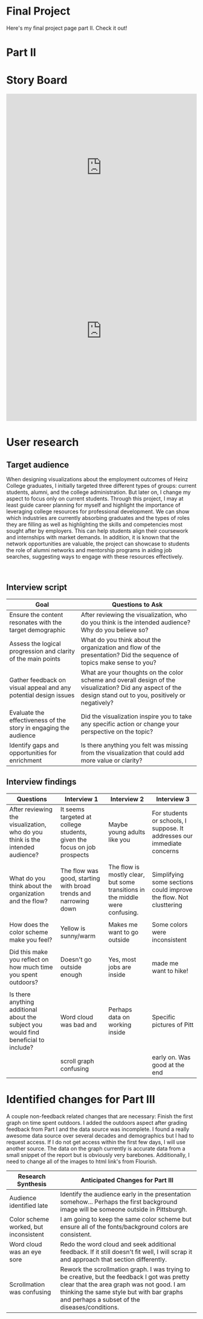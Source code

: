 # Final Project

Here's my final project page part II. Check it out!

# Part II
# Story Board

<iframe title="Employment Levels by Industry" aria-label="Interactive line chart" id="datawrapper-chart-cAFxt" src="https://datawrapper.dwcdn.net/cAFxt/1/" scrolling="no" frameborder="0" style="width: 0; min-width: 100% !important; border: none;" height="387" data-external="1"></iframe><script type="text/javascript">!function(){"use strict";window.addEventListener("message",(function(a){if(void 0!==a.data["datawrapper-height"]){var e=document.querySelectorAll("iframe");for(var t in a.data["datawrapper-height"])for(var r=0;r<e.length;r++)if(e[r].contentWindow===a.source){var i=a.data["datawrapper-height"][t]+"px";e[r].style.height=i}}}))}();
</script>

<iframe title="Unemployment rates for persons 25 years and older by educational attainment" aria-label="Interactive line chart" id="datawrapper-chart-Yz6HD" src="https://datawrapper.dwcdn.net/Yz6HD/1/" scrolling="no" frameborder="0" style="width: 0; min-width: 100% !important; border: none;" height="476" data-external="1"></iframe><script type="text/javascript">!function(){"use strict";window.addEventListener("message",(function(a){if(void 0!==a.data["datawrapper-height"]){var e=document.querySelectorAll("iframe");for(var t in a.data["datawrapper-height"])for(var r=0;r<e.length;r++)if(e[r].contentWindow===a.source){var i=a.data["datawrapper-height"][t]+"px";e[r].style.height=i}}}))}();
</script>

# User research 

## Target audience
When designing visualizations about the employment outcomes of Heinz College graduates, I initially targeted three different types of groups: current students, alumni, and the college administration. But later on, I change my aspect to focus only on current students. Through this project, I may at least guide career planning for myself and highlight the importance of leveraging college resources for professional development. We can show which industries are currently absorbing graduates and the types of roles they are filling as well as highlighting the skills and competencies most sought after by employers. This can help students align their coursework and internships with market demands. In addition, it is known that the network opportunities are valuable, the project can showcase to students the role of alumni networks and mentorship programs in aiding job searches, suggesting ways to engage with these resources effectively.

<br>

## Interview script     

|                                           Goal                          |                                                           Questions to Ask                                                                                      |
|-------------------------------------------------------------------------|-----------------------------------------------------------------------------------------------------------------------------------------------------------------|
|Ensure the content resonates with the target demographic                 | After reviewing the visualization, who do you think is the intended audience? Why do you believe so?                                                            |
|Assess the logical progression and clarity of the main points            | What do you think about the organization and flow of the presentation? Did the sequence of topics make sense to you?                                            |
|Gather feedback on visual appeal and any potential design issues         | What are your thoughts on the color scheme and overall design of the visualization? Did any aspect of the design stand out to you, positively or negatively?    |
|Evaluate the effectiveness of the story in engaging the audience         | Did the visualization inspire you to take any specific action or change your perspective on the topic?                                                          |
|Identify gaps and opportunities for enrichment                           | Is there anything you felt was missing from the visualization that could add more value or clarity?                                                             |




## Interview findings




| Questions                                                                            | Interview 1                    | Interview 2                      | Interview 3                      |
|--------------------------------------------------------------------------------------|--------------------------------|----------------------------------|----------------------------------|
|After reviewing the visualization, who do you think is the intended audience?         | It seems targeted at college students, given the focus on job prospects       |    Maybe young adults like you       | For students or schools, I suppose. It addresses our immediate concerns                 |
|                                                                                      |                                |                                  |                                  |
|What do you think about the organization and the flow?                         | The flow was good, starting with broad trends and narrowing down   | The flow is mostly clear, but some transitions in the middle were confusing.    |  Simplifying some sections could improve the flow. Not clusttering  |
|                                                                                      |                                |                                  |                                  |
| How does the color scheme make you feel?                                             |  Yellow is sunny/warm          | Makes me want to go outside      | Some colors were inconsistent    |
|                                                                                      |                                |                                  |                                  |
| Did this make you reflect on how much time you spent outdoors?                       |  Doesn't go outside enough     | Yes, most jobs are inside        | made me want to hike!            |
|                                                                                      |                                |                                  |                                  |
| Is there anything additional about the subject you would find beneficial to include? |  Word cloud was bad  and       |  Perhaps data on working inside  | Specific pictures of Pitt        |
|                                                                                      |  scroll graph confusing        |                                  | early on. Was good at the end    |    



# Identified changes for Part III

A couple non-feedback related changes that are necessary: Finish the first graph on time spent outdoors. I added the outdoors aspect after grading feedback from Part I and the data source was incomplete. I
found a really awesome data source over several decades and demographics but I had to request access. If I do not get access within the first few days, I will use another source. The data on the graph currently is 
accurate data from a small snippet of the report but is obviously very barebones. 
Additionally, I need to change all of the images to html link's from Flourish. <br>


| Research Synthesis                          | Anticipated Changes for Part III                                                                                                                                                                                                                                                                                                           |
|---------------------------------------------|-------------------------------------------------------------------------------------------------------------------------------------------------------------------------------------------------------------------------------------------------|
| Audience identified late                    | Identify the audience early in the presentation somehow... Perhaps the first background image will be someone outside in Pittsburgh.                                                                                                            |                                                                                                                                     |                                                                                        |
| Color scheme worked, but inconsistent       |  I am going to keep the same color scheme but ensure all of the fonts/background colors are consistent.                                                                                                                                         |                                                                                                                                                                                             |
| Word cloud was an eye sore                  |  Redo the word cloud and seek additional feedback. If it still doesn't fit well, I will scrap it and approach that section differently.                                                                                                         |                                                                                                                                                     |
| Scrollmation was confusing                  |  Rework the scrollmation graph. I was trying to be creative, but the feedback I got was pretty clear that the area graph was not good. I am thinking the same style but with bar graphs and perhaps a subset of the diseases/conditions.        |                                           
